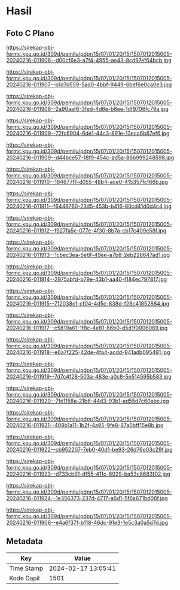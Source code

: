 # Hasil

## Foto C Plano

https://sirekap-obj-formc.kpu.go.id/309d/pemilu/pdpr/15/07/01/20/15/1507012015005-20240216-011906--d00cf6e3-a7f4-4955-ae43-8cd97ef64bcb.jpg

https://sirekap-obj-formc.kpu.go.id/309d/pemilu/pdpr/15/07/01/20/15/1507012015005-20240216-011907--b1d7d559-5ad0-4bbf-9449-6bef6e0ca0e3.jpg

https://sirekap-obj-formc.kpu.go.id/309d/pemilu/pdpr/15/07/01/20/15/1507012015005-20240216-011908--2a90aaf6-3fed-4d6e-b6ee-1df9706fc79a.jpg

https://sirekap-obj-formc.kpu.go.id/309d/pemilu/pdpr/15/07/01/20/15/1507012015005-20240216-011909--72fc6904-6de1-44c3-891e-13eca6b87ef6.jpg

https://sirekap-obj-formc.kpu.go.id/309d/pemilu/pdpr/15/07/01/20/15/1507012015005-20240216-011909--d44bce57-18f9-454c-ad5a-86b999248598.jpg

https://sirekap-obj-formc.kpu.go.id/309d/pemilu/pdpr/15/07/01/20/15/1507012015005-20240216-011910--184677f1-d055-48b4-ace0-415357fcf66b.jpg

https://sirekap-obj-formc.kpu.go.id/309d/pemilu/pdpr/15/07/01/20/15/1507012015005-20240216-011911--f6449760-23d5-453b-b416-80cd41d0d4c4.jpg

https://sirekap-obj-formc.kpu.go.id/309d/pemilu/pdpr/15/07/01/20/15/1507012015005-20240216-011912--f927fa5c-077e-4f30-8b7a-cb17c409e58f.jpg

https://sirekap-obj-formc.kpu.go.id/309d/pemilu/pdpr/15/07/01/20/15/1507012015005-20240216-011913--1cbec3ea-5e6f-49ee-a7b8-2eb228647ad1.jpg

https://sirekap-obj-formc.kpu.go.id/309d/pemilu/pdpr/15/07/01/20/15/1507012015005-20240216-011914--2975abfd-b79e-43b1-aa40-f184ec797817.jpg

https://sirekap-obj-formc.kpu.go.id/309d/pemilu/pdpr/15/07/01/20/15/1507012015005-20240216-011915--712038c1-cf04-4d5c-838d-f28c41852884.jpg

https://sirekap-obj-formc.kpu.go.id/309d/pemilu/pdpr/15/07/01/20/15/1507012015005-20240216-011917--c5819a61-1f8c-4e81-86b0-d5d1f0006069.jpg

https://sirekap-obj-formc.kpu.go.id/309d/pemilu/pdpr/15/07/01/20/15/1507012015005-20240216-011918--e6a7f225-42de-4fa4-acdd-941adb095491.jpg

https://sirekap-obj-formc.kpu.go.id/309d/pemilu/pdpr/15/07/01/20/15/1507012015005-20240216-011919--7d7c4f28-503a-483e-a0c8-5e514595b583.jpg

https://sirekap-obj-formc.kpu.go.id/309d/pemilu/pdpr/15/07/01/20/15/1507012015005-20240216-011920--7fe1158a-21b6-44d3-93b1-ad55d7c60abe.jpg

https://sirekap-obj-formc.kpu.go.id/309d/pemilu/pdpr/15/07/01/20/15/1507012015005-20240216-011921--408b1a11-1b2f-4a95-9fe8-87a0bff15e8b.jpg

https://sirekap-obj-formc.kpu.go.id/309d/pemilu/pdpr/15/07/01/20/15/1507012015005-20240216-011922--cb952207-7eb0-40d1-be93-26d76e03c29f.jpg

https://sirekap-obj-formc.kpu.go.id/309d/pemilu/pdpr/15/07/01/20/15/1507012015005-20240216-011923--d733cb91-df55-411c-8029-ba53c8683f02.jpg

https://sirekap-obj-formc.kpu.go.id/309d/pemilu/pdpr/15/07/01/20/15/1507012015005-20240216-011924--1e356373-237d-4717-a6d1-5f6a671bd06f.jpg

https://sirekap-obj-formc.kpu.go.id/309d/pemilu/pdpr/15/07/01/20/15/1507012015005-20240216-011906--e4a6f37f-b118-46dc-91e3-1e5c3a0a5d7d.jpg


## Metadata

| Key        | Value               |
| ---------- | ------------------- |
| Time Stamp | 2024-02-17 13:05:41 |
| Kode Dapil | 1501                |



